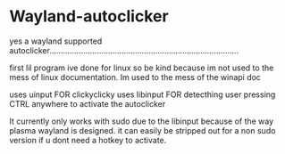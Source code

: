 # Wayland-autoclicker
yes a wayland supported autoclicker....................................................................................


first lil program ive done for linux so be kind because im not used to the mess of linux documentation. Im used to the mess of the winapi doc

uses uinput FOR clickyclicky 
uses libinput FOR detecthing user pressing CTRL anywhere to activate the autoclicker  

It currently only works with sudo due to the libinput because of the way plasma wayland is designed. it can easily be stripped out for a non sudo version if u  dont need a hotkey to activate.


